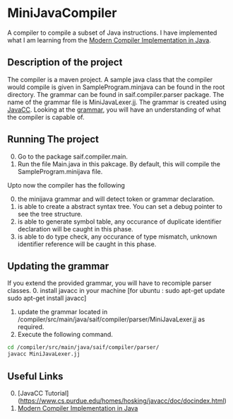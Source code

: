 # MiniJavaCompiler
A compiler to compile a subset of Java instructions. I have implemented what I am learning from the [Modern Compiler Implementation in Java](https://www.amazon.com/Modern-Compiler-Implementation-Andrew-Appel/dp/052182060X).

## Description of the project
The compiler is a maven project. A sample java class that the compiler would compile is given in SampleProgram.minjava can be found in the root directory. The grammar can be found in saif.compiler.parser package. The name of the grammar file is MiniJavaLexer.jj. The grammar is created using [JavaCC](https://java.net/projects/javacc/). Looking at the [grammar](http://www.cambridge.org/resources/052182060X/MCIIJ2e/grammar.htm), you will have an understanding of what the compiler is capable of. 

## Running The project
0. Go to the package saif.compiler.main. 
1. Run the file Main.java in this pakcage. By default, this will compile the SampleProgram.minijava file.

Upto now the compiler has the following

0. the minijava grammar and will detect token or grammar declaration.
1. is able to create a abstract syntax tree. You can set a debug pointer to see the tree structure.
2. is able to generate symbol table, any occurance of duplicate identifier declaration will be caught in this phase.
3. is able to do type check, any occurance of type mismatch, unknown identifier reference will be caught in this phase.

## Updating the grammar
If you extend the provided grammar, you will have to recomiple parser classes.
0. install javacc in your machine
    [for ubuntu : sudo apt-get update
    sudo apt-get install javacc]
1. update the grammar located in /compiler/src/main/java/saif/compiler/parser/MiniJavaLexer.jj as required.
2. Execute the following command. 
``` sh	
cd /compiler/src/main/java/saif/compiler/parser/
javacc MiniJavaLexer.jj
```
## Useful Links
0. [JavaCC Tutorial] (https://www.cs.purdue.edu/homes/hosking/javacc/doc/docindex.html)
1. [Modern Compiler Implementation in Java](https://www.amazon.com/Modern-Compiler-Implementation-Andrew-Appel/dp/052182060X)
